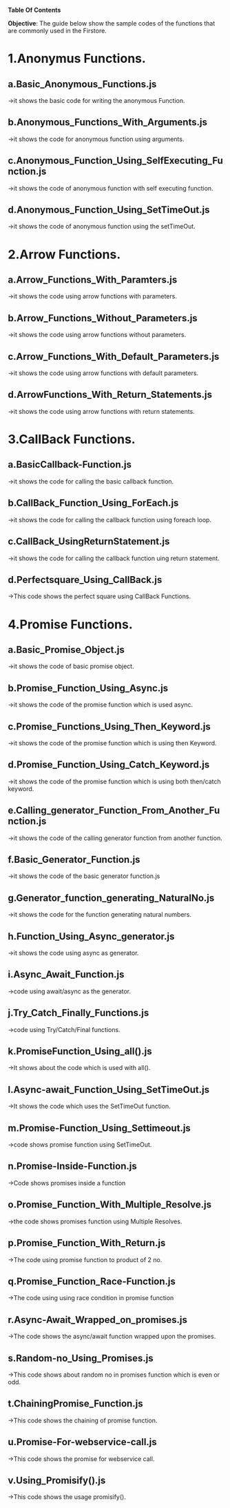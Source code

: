 
**Table Of Contents**

**Objective**: The guide below show the sample codes of the functions that are commonly used in the Firstore. 

# 1.Anonymus Functions.
## a.Basic_Anonymous_Functions.js
   ->it shows the basic code for writing the anonymous Function.
## b.Anonymous_Functions_With_Arguments.js
   ->it shows the code for anonymous function using arguments.
## c.Anonymous_Function_Using_SelfExecuting_Function.js
   ->it shows the code of anonymous function with self executing function.
## d.Anonymous_Function_Using_SetTimeOut.js
   ->it shows the code of anonymous function using the setTimeOut.

# 2.Arrow Functions.
## a.Arrow_Functions_With_Paramters.js  
   ->it shows the code using arrow functions with parameters. 
## b.Arrow_Functions_Without_Parameters.js
   ->it shows the code using arrow functions without parameters.
## c.Arrow_Functions_With_Default_Parameters.js
   ->it shows the code using arrow functions with default parameters.
## d.ArrowFunctions_With_Return_Statements.js
   ->it shows the code using arrow functions with return statements.

# 3.CallBack Functions.
## a.BasicCallback-Function.js
   ->it shows the code for calling the basic callback function.
## b.CallBack_Function_Using_ForEach.js
   ->it shows the code for calling the callback function using foreach loop.
## c.CallBack_UsingReturnStatement.js
   ->it shows the code for calling the callback function uing return statement.
## d.Perfectsquare_Using_CallBack.js
   ->This code shows the perfect square using CallBack Functions.  

# 4.Promise Functions.
## a.Basic_Promise_Object.js
   ->it shows the code of basic promise object.
## b.Promise_Function_Using_Async.js
   ->it shows the code of the promise function which is used async.
## c.Promise_Functions_Using_Then_Keyword.js
   ->it shows the code of the promise function which is using then Keyword.
## d.Promise_Function_Using_Catch_Keyword.js
   ->it shows the code of the promise function which is using both then/catch keyword.
## e.Calling_generator_Function_From_Another_Function.js
   ->it shows the code of the calling generator function from another function.
## f.Basic_Generator_Function.js   
   ->it shows the code of the basic generator function.js
## g.Generator_function_generating_NaturalNo.js
   ->it shows the code for the function generating natural numbers.
## h.Function_Using_Async_generator.js
   ->it shows the code using async as generator. 
## i.Async_Await_Function.js
   ->code using await/async as the generator.
## j.Try_Catch_Finally_Functions.js
   ->code using Try/Catch/Final functions.
## k.PromiseFunction_Using_all().js
   ->It shows about the code which is used with all().  
## l.Async-await_Function_Using_SetTimeOut.js
   ->It shows the code which uses the SetTimeOut function.
## m.Promise-Function_Using_Settimeout.js
   ->code shows promise function using SetTimeOut.
## n.Promise-Inside-Function.js
   ->Code shows promises inside a function
## o.Promise_Function_With_Multiple_Resolve.js
   ->the code shows promises function using Multiple Resolves.
## p.Promise_Function_With_Return.js
   ->The code using promise function to product of 2 no.
## q.Promise_Function_Race-Function.js
   ->The code using using race condition in promise function
## r.Async-Await_Wrapped_on_promises.js
   ->The code shows the async/await function wrapped upon the promises.
## s.Random-no_Using_Promises.js
   ->This code shows about random no in promises function which is even or odd.
## t.ChainingPromise_Function.js
   ->This code shows the chaining of promise function.
## u.Promise-For-webservice-call.js
   ->This code shows the promise for webservice call.
## v.Using_Promisify().js
   ->This code shows the usage promisify().
 





